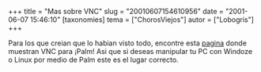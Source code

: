 +++
title = "Mas sobre VNC"
slug = "20010607154610956"
date = "2001-06-07 15:46:10"
[taxonomies]
tema = ["ChorosViejos"]
autor = ["Lobogris"]
+++

Para los que creian que lo habian visto todo, encontre esta
[pagina](http://www.harakan.btinternet.co.uk/PalmVNC/index.htm) donde
muestran VNC para ¡Palm! Asi que si deseas manipular tu PC con Windoze o
Linux por medio de Palm este es el lugar correcto.

